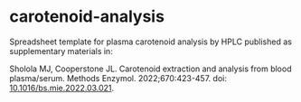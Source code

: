 # carotenoid-analysis
Spreadsheet template for plasma carotenoid analysis by HPLC published as supplementary materials in:

Sholola MJ, Cooperstone JL. Carotenoid extraction and analysis from blood plasma/serum. Methods Enzymol. 2022;670:423-457. doi: [10.1016/bs.mie.2022.03.021](https://pubmed.ncbi.nlm.nih.gov/35871843/).

